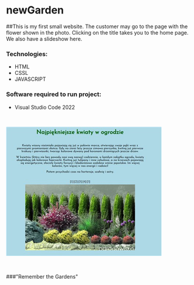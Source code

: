 # newGarden
##This is my first small website. The customer may go to the page with the flower shown in the photo. Clicking on the title takes you to the home page. We also have a slideshow here.
<br/>
<h3>Technologies:</h3>
<ul>
    <li>HTML</li>
    <li>CSSL</li>
    <li>JAVASCRIPT</li>
</ul>
<h3>Software required to run project:</h3>
<ul>
    <li>Visual Studio Code 2022</li>
</ul>
<br/>

![garden](photo-garden.jpg)

<br/>

###"Remember the Gardens"